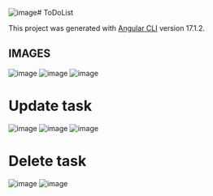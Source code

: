 ![image](https://github.com/santiqc/to-do_list.web/assets/86493587/a2079250-a7fd-4f64-8b9a-59f025cc7753)# ToDoList

This project was generated with [Angular CLI](https://github.com/angular/angular-cli) version 17.1.2.

## IMAGES
![image](https://github.com/santiqc/to-do_list.web/assets/86493587/08d2335b-f481-4572-b813-5e4660fcf0cd)
![image](https://github.com/santiqc/to-do_list.web/assets/86493587/f84ef68b-8614-40a6-bdba-24fac05bceab)
![image](https://github.com/santiqc/to-do_list.web/assets/86493587/f5da1eed-70c8-4114-bec6-a13b203f7321)
# Update task
![image](https://github.com/santiqc/to-do_list.web/assets/86493587/a80d5e85-b96d-4f09-8eb2-b926fb6b6107)
![image](https://github.com/santiqc/to-do_list.web/assets/86493587/685e5f98-9f96-4cc4-b557-8a7d1f64e8d2)
![image](https://github.com/santiqc/to-do_list.web/assets/86493587/ceed5b38-a7e9-4f69-b2ff-c072bdb08b7b)

# Delete task
![image](https://github.com/santiqc/to-do_list.web/assets/86493587/f47cb9b2-0f6c-42ed-93dd-c357b22992f5)
![image](https://github.com/santiqc/to-do_list.web/assets/86493587/9d19470d-82dd-44b4-b5f1-08d58834c835)



